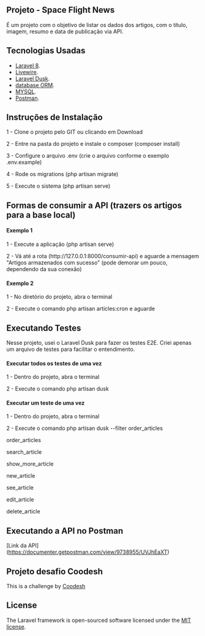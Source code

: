## Projeto - Space Flight News

É um projeto com o objetivo de listar os dados dos artigos, com o título, imagem, resumo e data de publicação via API.

## Tecnologias Usadas

- [Laravel 8](https://laravel.com/).
- [Livewire](https://laravel-livewire.com/).
- [Laravel Dusk](https://laravel.com/docs/8.x/dusk).
- [database ORM](https://laravel.com/docs/eloquent).
- [MYSQL](https://www.mysql.com/).
- [Postman](https://www.postman.com/).

## Instruções de Instalação

<p>1 - Clone o projeto pelo GIT ou clicando em Download</p>
<p>2 - Entre na pasta do projeto e instale o composer (composer install)</p>
<p>3 - Configure o arquivo .env (crie o arquivo conforme o exemplo .env.example)</p>
<p>4 - Rode os migrations (php artisan migrate)</p>
<p>5 - Execute o sistema (php artisan serve)</p>

## Formas de consumir a API (trazers os artigos para a base local)

#### Exemplo 1

<p>1 - Execute a aplicação (php artisan serve)</p>
<p>2 - Vá até a rota (http://127.0.0.1:8000/consumir-api) e aguarde a mensagem "Artigos armazenados com sucesso" (pode demorar um pouco, dependendo da sua conexão)</p>

#### Exemplo 2

<p>1 - No diretório do projeto, abra o terminal</p>
<p>2 - Execute o comando php artisan articles:cron e aguarde</p>

## Executando Testes

Nesse projeto, usei o Laravel Dusk para fazer os testes E2E. Criei apenas um arquivo de testes para facilitar o entendimento.

#### Executar todos os testes de uma vez
<p>1 - Dentro do projeto, abra o terminal</p>
<p>2 - Execute o comando php artisan dusk</p>

#### Executar um teste de uma vez
<p>1 - Dentro do projeto, abra o terminal</p>
<p>2 - Execute o comando php artisan dusk --filter order_articles</p>

<p>order_articles</p>
<p>search_article</p>
<p>show_more_article</p>
<p>new_article</p>
<p>see_article</p>
<p>edit_article</p>
<p>delete_article</p>

## Executando a API no Postman

[Link da API] (https://documenter.getpostman.com/view/9738955/UVJhEaXT)

## Projeto desafio Coodesh

This is a challenge by [Coodesh](https://coodesh.com/)

## License

The Laravel framework is open-sourced software licensed under the [MIT license](https://opensource.org/licenses/MIT).
